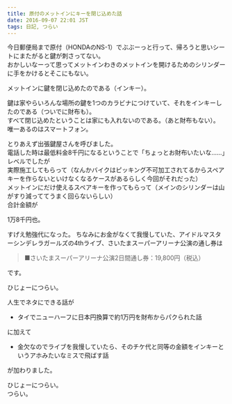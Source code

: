 ```yaml
---
title: 原付のメットインにキーを閉じ込めた話
date: 2016-09-07 22:01 JST
tags: 日記, つらい
---
```


今日郵便局まで原付（HONDAのNS-1）でぶぶーっと行って、帰ろうと思いシートにまたがると鍵が刺さってない。  
おかしいなーって思ってメットインわきのメットインを開けるためのシリンダーに手をかけるとそこにもない。  
  
メットインに鍵を閉じ込めたのである（インキー）。
  
鍵は家やらいろんな場所の鍵を1つのカラビナにつけていて、それをインキーしたのである（ついでに財布も）。  
すべて閉じ込めたということは家にも入れないのである。（あと財布もない）。  
唯一あるのはスマートフォン。  
  
とりあえず出張鍵屋さんを呼びました。  
電話した時は最低料金8千円になるということで「ちょっとお財布いたいな……」レベルでしたが  
実際施工してもらって（なんかバイクはピッキング不可加工されてるからスペアキーを作らないといけなくなるケースがあるらしく今回がそれだった）  
メットインにだけ使えるスペアキーを作ってもらって（メインのシリンダーは山がすり減っててうまく回らないらしい）  
合計金額が  
  
  
1万8千円也。  
  

すげえ勉強代になった。
ちなみにお金がなくて我慢していた、アイドルマスターシンデレラガールズの4thライブ、さいたまスーパーアリーナ公演の通し券は  

> ■さいたまスーパーアリーナ公演2日間通し券：19,800円（税込）
  
です。
  
ひじょーにつらい。  
  
人生でネタにできる話が

* タイでニューハーフに日本円換算で約1万円を財布からパクられた話

に加えて

* 金欠なのでライブを我慢していたら、そのチケ代と同等の金額をインキーというアホみたいなミスで飛ばす話

が加わりました。  

ひじょーにつらい。  
つらい。  
